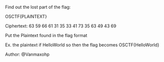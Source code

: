 Find out the lost part of the flag:

OSCTF{PLAINTEXT}

Ciphertext: 63 59 66 61 31 35 33 41 73 35 63 49 43 69

Put the Plaintext found in the flag format

Ex. the plaintext if HelloWorld so then the flag becomes OSCTF{HelloWorld}

Author: @Vanmaxohp
